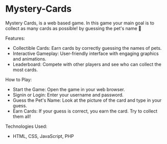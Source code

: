 # Mystery-Cards
Mystery Cards, is a web based game. In this game your main goal is to collect as many cards as possible!
by guessing the pet's name 🐶

Features:
- Collectible Cards: Earn cards by correctly guessing the names of pets.
- Interactive Gameplay: User-friendly interface with engaging graphics and animations.
- Leaderboard: Compete with other players and see who can collect the most cards.

How to Play:
- Start the Game: Open the game in your web browser.
- Signin or Login: Enter your username and password.
- Guess the Pet's Name: Look at the picture of the card and type in your guess.
- Earn Cards: If your guess is correct, you earn the card. Try to collect them all!

Technologies Used:
- HTML, CSS, JavaScript, PHP
